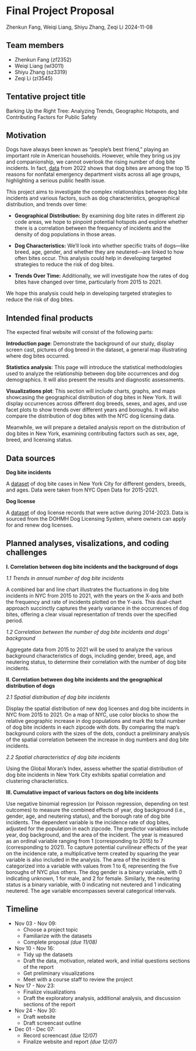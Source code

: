Final Project Proposal
================
Zhenkun Fang, Weiqi Liang, Shiyu Zhang, Zeqi Li
2024-11-08

## Team members

- Zhenkun Fang (zf2352)
- Weiqi Liang (wl3011)
- Shiyu Zhang (sz3319)
- Zeqi Li (zl3545)

## Tentative project title

Barking Up the Right Tree: Analyzing Trends, Geographic Hotspots, and
Contributing Factors for Public Safety

## Motivation

Dogs have always been known as “people’s best friend,” playing an
important role in American households. However, while they bring us joy
and companionship, we cannot overlook the rising number of dog bite
incidents. In fact,
[data](https://wisqars.cdc.gov/lcnf/?y1=2022&y2=2022&ct=20&cc=0&s=0&g=00&a=lcd1age&a1=0&a2=199&d=0)
from 2022 shows that dog bites are among the top 15 reasons for nonfatal
emergency department visits across all age groups, highlighting a
serious public health issue.

This project aims to investigate the complex relationships between dog
bite incidents and various factors, such as dog characteristics,
geographical distribution, and trends over time:

- **Geographical Distribution:** By examining dog bite rates in
  different zip code areas, we hope to pinpoint potential hotspots and
  explore whether there is a correlation between the frequency of
  incidents and the density of dog populations in those areas.

- **Dog Characteristics:** We’ll look into whether specific traits of
  dogs—like breed, age, gender, and whether they are neutered—are linked
  to how often bites occur. This analysis could help in developing
  targeted strategies to reduce the risk of dog bites.

- **Trends Over Time:** Additionally, we will investigate how the rates
  of dog bites have changed over time, particularly from 2015 to 2021.

We hope this analysis could help in developing targeted strategies to
reduce the risk of dog bites.

## Intended final products

The expected final website will consist of the following parts:

**Introduction page**: Demonstrate the background of our study, display
screen cast, pictures of dog breed in the dataset, a general map
illustrating where dog bites occurred.

**Statistics analysis**: This page will introduce the statistical
methodologies used to analyze the relationship between dog bite
occurrences and dog demographics. It will also present the results and
diagnostic assessments.

**Visualizations plot**: This section will include charts, graphs, and
maps showcasing the geographical distribution of dog bites in New York.
It will display occurrences across different dog breeds, sexes, and
ages, and use facet plots to show trends over different years and
boroughs. It will also compare the distribution of dog bites with the
NYC dog licensing data.

Meanwhile, we will prepare a detailed analysis report on the
distribution of dog bites in New York, examining contributing factors
such as sex, age, breed, and licensing status.

## Data sources

**Dog bite incidents**

A [dataset](https://www.kaggle.com/datasets/muhmiqbal/dog-bites-nyc) of
dog bite cases in New York City for different genders, breeds, and ages.
Data were taken from NYC Open Data for 2015-2021.

**Dog license**

A
[dataset](https://www.kaggle.com/datasets/sahirmaharajj/dog-licensing-dataset)
of dog license records that were active during 2014-2023. Data is
sourced from the DOHMH Dog Licensing System, where owners can apply for
and renew dog licenses.

## Planned analyses, visalizations, and coding challenges

**I. Correlation between dog bite incidents and the background of dogs**

*1.1 Trends in annual number of dog bite incidents*

A combined bar and line chart illustrates the fluctuations in dog bite
incidents in NYC from 2015 to 2021, with the years on the X-axis and
both the frequency and rate of incidents plotted on the Y-axis. This
dual-chart approach succinctly captures the yearly variance in the
occurrences of dog bites, offering a clear visual representation of
trends over the specified period.

*1.2 Correlation between the number of dog bite incidents and dogs’
background*

Aggregate data from 2015 to 2021 will be used to analyze the various
background characteristics of dogs, including gender, breed, age, and
neutering status, to determine their correlation with the number of dog
bite incidents.

**II. Correlation between dog bite incidents and the geographical
distribution of dogs**

*2.1 Spatial distribution of dog bite incidents*

Display the spatial distribution of new dog licenses and dog bite
incidents in NYC from 2015 to 2021. On a map of NYC, use color blocks to
show the relative geographic increase in dog populations and mark the
total number of dog bite incidents in each zipcode with dots. By
comparing the map’s background colors with the sizes of the dots,
conduct a preliminary analysis of the spatial correlation between the
increase in dog numbers and dog bite incidents.

*2.2 Spatial characteristics of dog bite incidents*

Using the Global Moran’s Index, assess whether the spatial distribution
of dog bite incidents in New York City exhibits spatial correlation and
clustering characteristics.

**III. Cumulative impact of various factors on dog bite incidents**

Use negative binomial regression (or Poisson regression, depending on
test outcomes) to measure the combined effects of year, dog background
(i.e., gender, age, and neutering status), and the borough rate of dog
bite incidents. The dependent variable is the incidence rate of dog
bites, adjusted for the population in each zipcode. The predictor
variables include year, dog background, and the area of the incident.
The year is measured as an ordinal variable ranging from 1
(corresponding to 2015) to 7 (corresponding to 2021). To capture
potential curvilinear effects of the year on the incidence rate, a
multiplicative term created by squaring the year variable is also
included in the analysis. The area of the incident is categorized into a
variable with values from 1 to 6, representing the five boroughs of NYC
plus others. The dog gender is a binary variable, with 0 indicating
unknown, 1 for male, and 2 for female. Similarly, the neutering status
is a binary variable, with 0 indicating not neutered and 1 indicating
neutered. The age variable encompasses several categorical intervals.

## Timeline

- Nov 03 - Nov 09:
  - Choose a project topic
  - Familiarize with the datasets
  - Complete proposal *(due 11/08)*
- Nov 10 - Nov 16:
  - Tidy up the datasets
  - Draft the data, motivation, related work, and initial questions
    sections of the report
  - Get preliminary visualizations
  - Meet with a course staff to review the project
- Nov 17 - Nov 23:
  - Finalize visualizations
  - Draft the exploratory analysis, additional analysis, and discussion
    sections of the report
- Nov 24 - Nov 30:
  - Draft website
  - Draft screencast outline
- Dec 01 - Dec 07:
  - Record screencast *(due 12/07)*
  - Finalize website and report *(due 12/07)*
